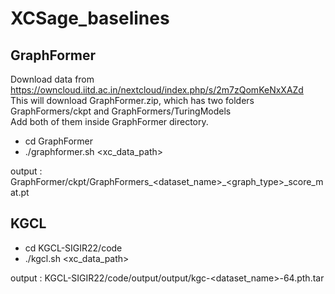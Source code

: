 # XCSage_baselines

## GraphFormer

Download data from https://owncloud.iitd.ac.in/nextcloud/index.php/s/2m7zQomKeNxXAZd <br>
This will download GraphFormer.zip, which has two folders GraphFormers/ckpt and GraphFormers/TuringModels <br>
Add both of them inside GraphFormer directory.

- cd GraphFormer
- ./graphformer.sh <xc_data_path>



output : GraphFormer/ckpt/GraphFormers_<dataset_name>_<graph_type>_score_mat.pt

## KGCL
- cd KGCL-SIGIR22/code
- ./kgcl.sh <xc_data_path>

output : KGCL-SIGIR22/code/output/output/kgc-<dataset_name>-64.pth.tar
